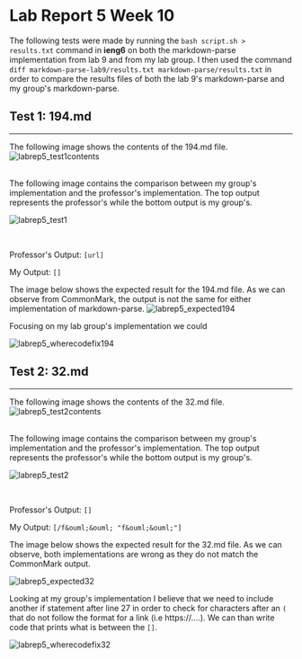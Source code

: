 # Lab Report 5 Week 10
The following tests were made by running the `bash script.sh > results.txt` command in **ieng6** on both the markdown-parse implementation from lab 9 and from my lab group. I then used the command `diff markdown-parse-lab9/results.txt markdown-parse/results.txt` in order to compare the results files of both the lab 9's markdown-parse and my group's markdown-parse. 

## Test 1: 194.md
---
The following image shows the contents of the 194.md file. 
![labrep5_test1contents](https://user-images.githubusercontent.com/97699019/157831596-b674c61a-c8e7-43a3-92dd-68249eac075a.png)

<br>
The following image contains the comparison between my group's implementation and the professor's implementation. The top output represents the professor's while the bottom output is my group's.

![labrep5_test1](https://user-images.githubusercontent.com/97699019/157831580-6f7e87a2-b4db-4d7c-9967-c45aaeb54ae0.png)

<br>

Professor's Output: `[url]`

My Output: `[]`

The image below shows the expected result for the 194.md file. As we can observe from CommonMark, the output is not the same for either implementation of markdown-parse.
![labrep5_expected194](https://user-images.githubusercontent.com/97699019/157850142-b16726ad-6565-4c65-88b0-c53a6b6af834.png)

Focusing on my lab group's implementation we could 


![labrep5_wherecodefix194](https://user-images.githubusercontent.com/97699019/157857571-df36cc20-f18c-4c1f-85c8-a2dfc5448ef3.png)


## Test 2: 32.md
---
The following image shows the contents of the 32.md file.
![labrep5_test2contents](https://user-images.githubusercontent.com/97699019/157831594-4b2f6ea9-43b6-4abd-92b0-551e399e462f.png)

<br>
The following image contains the comparison between my group's implementation and the professor's implementation. The top output represents the professor's while the bottom output is my group's.

![labrep5_test2](https://user-images.githubusercontent.com/97699019/157831598-9f917a70-1f79-4128-9753-5806c113dc94.png)

<br>

Professor's Output: `[]`

My Output: `[/f&ouml;&ouml; "f&ouml;&ouml;"]`

The image below shows the expected result for the 32.md file. As we can observe, both implementations are wrong as they do not match the CommonMark output.

![labrep5_expected32](https://user-images.githubusercontent.com/97699019/157850141-2d495f37-85cf-4dfe-9952-9f02d1125610.png)

Looking at my group's implementation I believe that we need to include another if statement after line 27 in order to check for characters after an `(` that do not follow the format for a link (i.e https://....). We can than write code that prints what is between the `[]`.

![labrep5_wherecodefix32](https://user-images.githubusercontent.com/97699019/157854563-7fc95e19-7e1b-491b-9a35-130549fcd554.png)
